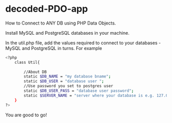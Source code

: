 # decoded-PDO-app
How to Connect to ANY DB using PHP Data Objects.

Install MySQL and PostgreSQL databases in your machine.


In the util.php file, add the values required to connect to your databases - MySQL and PostgreSQL  in turns. For example

```bash
<?php
	class Util{
		
		//About DB
		static $DB_NAME = "my database bname";
		static $DB_USER = "database user ";
		//Use password you set to postgres user
		static $DB_USER_PASS = "database user password";
		static $SERVER_NAME = "server where your database is e.g. 127.0.0.1";
	}
?>

```

You are good to go!

